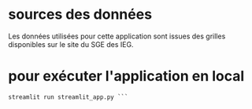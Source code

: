 # sources des données
Les données utilisées pour cette application sont issues des grilles disponibles sur le site du SGE des IEG. 

# pour exécuter l'application en local
```source ./remu_env/bin/activate
streamlit run streamlit_app.py ```

